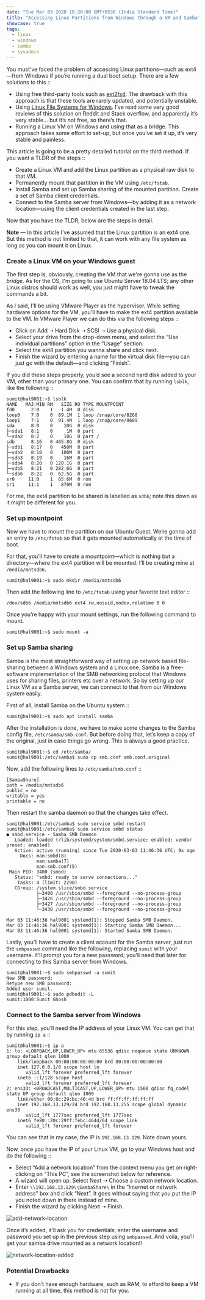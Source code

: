 ```yaml
---
date: "Tue Mar 03 2020 18:20:00 GMT+0530 (India Standard Time)"
title: "Accessing Linux Partitions from Windows through a VM and Samba"
showcase: true
tags:
  - linux
  - windows
  - samba
  - sysadmin
---
```


You must’ve faced the problem of accessing Linux partitions—such as ext4—from Windows if you’re running a dual boot setup. There are a few solutions to this ::

- Using free third-party tools such as [ext2fsd](http://www.ext2fsd.com/). The drawback with this approach is that these tools are rarely updated, and potentially unstable.
- Using [Linux File Systems for Windows](https://www.paragon-drivers.com/en/lfswin/#). I’ve read some very good reviews of this solution on Reddit and Stack overflow, and apparently it’s very stable… but it’s not free, so there’s that.
- Running a Linux VM on Windows and using that as a bridge. This approach takes some effort to set-up, but once you’ve set it up, it’s very stable and painless.

This article is going to be a pretty detailed tutorial on the third method. If you want a TLDR of the steps ::

- Create a Linux VM and add the Linux partition as a physical raw disk to that VM.
- Permanently mount that partition in the VM using `/etc/fstab`.
- Install Samba and set up Samba sharing of the mounted partition. Create a set of Samba client credentials.
- Connect to the Samba server from Windows—by adding it as a network location—using the client credentials created in the last step.

Now that you have the TLDR, below are the steps in detail.

**Note** — In this article I’ve assumed that the Linux partition is an ext4 one. But this method is not limited to that, it can work with any file system as long as you can mount it on Linux.

### Create a Linux VM on your Windows guest

The first step is, obviously, creating the VM that we're gonna use as the _bridge_. As for the OS, I'm going to use Ubuntu Server 18.04 LTS; any other Linux distros should work as well, you just might have to tweak the commands a bit.

As I said, I'll be using VMware Player as the hypervisor. While setting hardware options for the VM, you'll have to make the ext4 partition available to the VM. In VMware Player we can do this via the following steps ::

- Click on Add ➝ Hard Disk ➝ SCSI ➝ Use a physical disk.
- Select your drive from the drop-down menu, and select the “Use individual partitions” option in the “Usage” section.
- Select the ext4 partition you wanna share and click next.
- Finish the wizard by entering a name for the virtual disk file—you can just go with the default—and clicking “Finish”.

If you did these steps properly, you’d see a second hard disk added to your VM, other than your primary one. You can confirm that by running `lsblk`, like the following ::

```console
sumit@hal9001:~$ lsblk
NAME   MAJ:MIN RM   SIZE RO TYPE MOUNTPOINT
fd0      2:0    1   1.4M  0 disk
loop0    7:0    0  89.1M  1 loop /snap/core/8268
loop1    7:1    0  91.4M  1 loop /snap/core/8689
sda      8:0    0    10G  0 disk
├─sda1   8:1    0     1M  0 part
└─sda2   8:2    0    10G  0 part /
sdb      8:16   0 465.8G  0 disk
├─sdb1   8:17   0   450M  0 part
├─sdb2   8:18   0   100M  0 part
├─sdb3   8:19   0    16M  0 part
├─sdb4   8:20   0 120.1G  0 part
├─sdb5   8:21   0 282.6G  0 part
└─sdb6   8:22   0  62.5G  0 part
sr0     11:0    1  65.6M  0 rom
sr1     11:1    1   870M  0 rom
```

For me, the ext4 partition to be shared is labelled as `sdb6`; note this down as it might be different for you.

### Set up mountpoint

Now we have to mount the partition on our Ubuntu Guest. We’re gonna add an entry to `/etc/fstab` so that it gets mounted automatically at the time of boot.

For that, you’ll have to create a mountpoint—which is nothing but a directory—where the ext4 partition will be mounted. I’ll be creating mine at `/media/mntsdb6`.

```console
sumit@hal9001:~$ sudo mkdir /media/mntsdb6
```

Then add the following line to `/etc/fstab` using your favorite text editor ::

```
/dev/sdb6 /media/mntsdb6 ext4 rw,nosuid,nodev,relatime 0 0
```

Once you’re happy with your mount settings, run the following command to mount.

```console
sumit@hal9001:~$ sudo mount -a
```

### Set up Samba sharing

Samba is the most straightforward way of setting up network based file-sharing between a Windows system and a Linux one. Samba is a free-software implementation of the SMB networking protocol that Windows uses for sharing files, printers etc over a network. So by setting up our Linux VM as a Samba server, we can connect to that from our Windows system easily.

First of all, install Samba on the Ubuntu system ::

```console
sumit@hal9001:~$ sudo apt install samba
```

After the installation is done, we have to make some changes to the Samba config file, `/etc/samba/smb.conf`. But before doing that, let’s keep a copy of the original, just in case things go wrong. This is always a good practice.

```console
sumit@hal9001:~$ cd /etc/samba/
sumit@hal9001:/etc/samba$ sudo cp smb.conf smb.conf.original
```

Now, add the following lines to `/etc/samba/smb.conf` ::

```
[SambaShare]
path = /media/mntsdb6
public = no
writable = yes
printable = no
```

Then restart the samba daemon so that the changes take effect.

```console
sumit@hal9001:/etc/samba$ sudo service smbd restart
sumit@hal9001:/etc/samba$ sudo service smbd status
● smbd.service - Samba SMB Daemon
   Loaded: loaded (/lib/systemd/system/smbd.service; enabled; vendor preset: enabled)
   Active: active (running) since Tue 2020-03-03 11:46:36 UTC; 9s ago
     Docs: man:smbd(8)
           man:samba(7)
           man:smb.conf(5)
 Main PID: 3400 (smbd)
   Status: "smbd: ready to serve connections..."
    Tasks: 4 (limit: 2290)
   CGroup: /system.slice/smbd.service
           ├─3400 /usr/sbin/smbd --foreground --no-process-group
           ├─3426 /usr/sbin/smbd --foreground --no-process-group
           ├─3427 /usr/sbin/smbd --foreground --no-process-group
           └─3430 /usr/sbin/smbd --foreground --no-process-group

Mar 03 11:46:36 hal9001 systemd[1]: Stopped Samba SMB Daemon.
Mar 03 11:46:36 hal9001 systemd[1]: Starting Samba SMB Daemon...
Mar 03 11:46:36 hal9001 systemd[1]: Started Samba SMB Daemon.
```

Lastly, you’ll have to create a client account for the Samba server, just run the `smbpasswd` command like the following, replacing `sumit` with your username. It’ll prompt you for a new password; you’ll need that later for connecting to this Samba server from Windows.

```console
sumit@hal9001:~$ sudo smbpasswd -a sumit
New SMB password:
Retype new SMB password:
Added user sumit.
sumit@hal9001:~$ sudo pdbedit -L
sumit:1000:Sumit Ghosh
```

### Connect to the Samba server from Windows

For this step, you’ll need the IP address of your Linux VM. You can get that by running `ip a` ::

```console
sumit@hal9001:~$ ip a
1: lo: <LOOPBACK,UP,LOWER_UP> mtu 65536 qdisc noqueue state UNKNOWN group default qlen 1000
    link/loopback 00:00:00:00:00:00 brd 00:00:00:00:00:00
    inet 127.0.0.1/8 scope host lo
       valid_lft forever preferred_lft forever
    inet6 ::1/128 scope host
       valid_lft forever preferred_lft forever
2: ens33: <BROADCAST,MULTICAST,UP,LOWER_UP> mtu 1500 qdisc fq_codel state UP group default qlen 1000
    link/ether 00:0c:29:bc:46:4d brd ff:ff:ff:ff:ff:ff
    inet 192.168.13.129/24 brd 192.168.13.255 scope global dynamic ens33
       valid_lft 1777sec preferred_lft 1777sec
    inet6 fe80::20c:29ff:febc:464d/64 scope link
       valid_lft forever preferred_lft forever
```

You can see that in my case, the IP is `192.168.13.129`. Note down yours.

Now, once you have the IP of your Linux VM, go to your Windows host and do the following ::

- Select “Add a network location” from the context menu you get on right-clicking on “This PC”, see the screenshot below for reference.
- A wizard will open up. Select Next ➝ Choose a custom network location.
- Enter `\\192.168.13.129\\SambaShare\` in the “Internet or network address” box and click “Next”. It goes without saying that you put the IP you noted down in there instead of mine.
- Finish the wizard by clicking Next ➝ Finish.

![add-network-location](/images/posts/linux-vm-samba-add-network-location.png)

Once it’s added, it’ll ask you for credentials; enter the username and password you set up in the previous step using `smbpasswd`. And voila, you’ll get your samba drive mounted as a network location!!

![network-location-added](/images/posts/linux-vm-samba-network-location-added.png)

### Potential Drawbacks

- If you don’t have enough hardware, such as RAM, to afford to keep a VM running at all time, this method is not for you.
